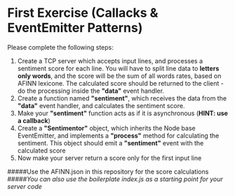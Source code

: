First Exercise (Callacks & EventEmitter Patterns)
=================================================

Please complete the following steps:
 
1. Create a TCP server which accepts input lines, and processes a sentiment score for each line. You will have to split line data to **letters only words**, and the score will be the sum of all words rates, based on AFINN lexicone. The calculated score should be returned to the client - do the processing inside the **"data"** event handler.
2. Create a function named **"sentiment"**, which receives the data from the **"data"** event handler, and calculates the sentiment score.
3. Make your **"sentiment"** function acts as if it is asynchronous (**HINT: use a callback**)
4. Create a **"Sentimentor"** object, which inherits the Node base EventEmitter, and implements a **"process"** method for calculating the sentiment. This object should emit a **"sentiment"** event with the calculated score
5. Now make your server return a score only for the first input line


#####Use the AFINN.json in this repository for the score calculations
#####*You can also use the boilerplate index.js as a starting point for your server code*

